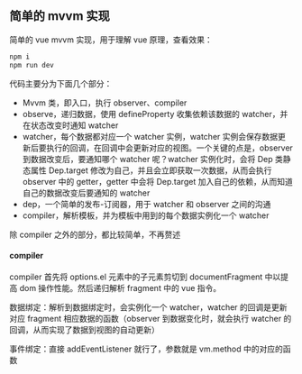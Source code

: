 ## 简单的 mvvm 实现

简单的 vue mvvm 实现，用于理解 vue 原理，查看效果：

```bash
npm i
npm run dev
```

代码主要分为下面几个部分：

- Mvvm 类，即入口，执行 observer、compiler
- observe，递归数据，使用 defineProperty 收集依赖该数据的 watcher，并在状态改变时通知 watcher
- watcher，每个数据都对应一个 watcher 实例，watcher 实例会保存数据更新后要执行的回调，在回调中会更新对应的视图。一个关键的点是，observer 到数据改变后，要通知哪个 watcher 呢？watcher 实例化时，会将 Dep 类静态属性 Dep.target 修改为自己，并且会立即获取一次数据，从而会执行 observer 中的 getter，getter 中会将 Dep.target 加入自己的依赖，从而知道自己的数据改变后要通知的 watcher
- dep，一个简单的发布-订阅器，用于 watcher 和 observer 之间的沟通
- compiler，解析模板，并为模板中用到的每个数据实例化一个 watcher

除 compiler 之外的部分，都比较简单，不再赘述

#### compiler

compiler 首先将 options.el 元素中的子元素剪切到 documentFragment 中以提高 dom 操作性能。然后递归解析 fragment 中的 vue 指令。

数据绑定：解析到数据绑定时，会实例化一个 watcher，watcher 的回调是更新对应 fragment 相应数据的函数（observer 到数据变化时，就会执行 watcher 的回调，从而实现了数据到视图的自动更新）

事件绑定：直接 addEventListener 就行了，参数就是 vm.method 中的对应的函数